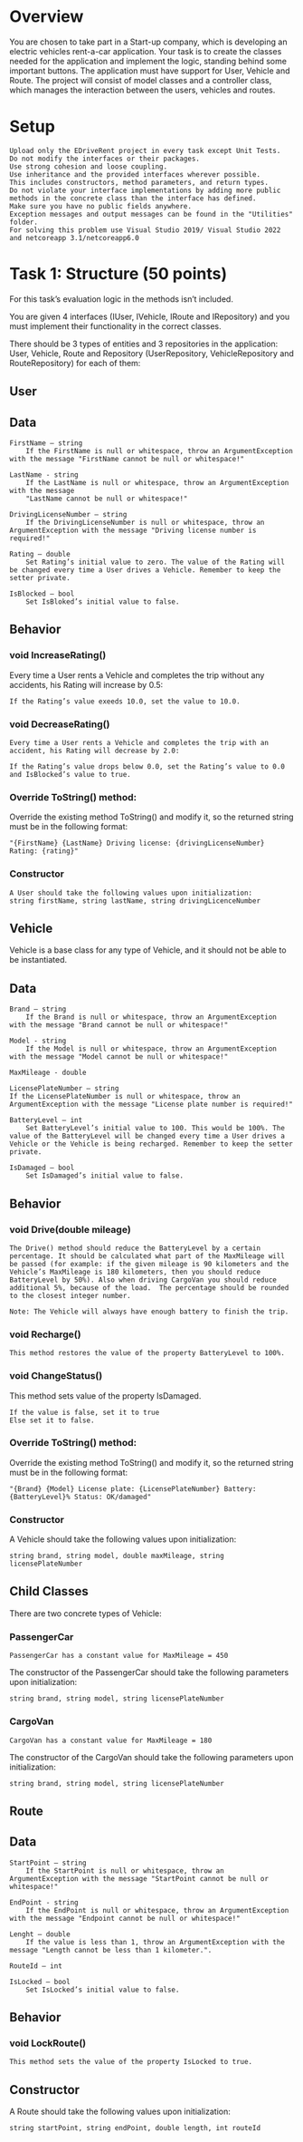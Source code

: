 # Overview

You are chosen to take part in a Start-up company, which is developing an electric vehicles rent-a-car application. Your task is to create the classes needed for the application and implement the logic, standing behind some important buttons. The application must have support for User, Vehicle and Route. The project will consist of model classes and a controller class, which manages the interaction between the users, vehicles and routes.

# Setup

	Upload only the EDriveRent project in every task except Unit Tests.
	Do not modify the interfaces or their packages.
	Use strong cohesion and loose coupling.
	Use inheritance and the provided interfaces wherever possible.
  	This includes constructors, method parameters, and return types.
	Do not violate your interface implementations by adding more public methods in the concrete class than the interface has defined.
	Make sure you have no public fields anywhere.
	Exception messages and output messages can be found in the "Utilities" folder.
	For solving this problem use Visual Studio 2019/ Visual Studio 2022 and netcoreapp 3.1/netcoreapp6.0

# Task 1: Structure (50 points)

For this task’s evaluation logic in the methods isn’t included.

You are given 4 interfaces (IUser, IVehicle, IRoute and IRepository) and you must implement their functionality in the correct classes.

There should be 3 types of entities and 3 repositories in the application: User, Vehicle, Route and Repository (UserRepository, VehicleRepository and RouteRepository) for each of them:

## User

## Data

	FirstName – string
		If the FirstName is null or whitespace, throw an ArgumentException with the message "FirstName cannot be null or whitespace!" 
		
	LastName - string
		If the LastName is null or whitespace, throw an ArgumentException with the message 
		"LastName cannot be null or whitespace!" 
		
	DrivingLicenseNumber – string
		If the DrivingLicenseNumber is null or whitespace, throw an ArgumentException with the message "Driving license number is required!"
		
	Rating – double
		Set Rating’s initial value to zero. The value of the Rating will be changed every time a User drives a Vehicle. Remember to keep the setter private.
		
	IsBlocked – bool
		Set IsBloked’s initial value to false.

## Behavior

### void IncreaseRating()

Еvery time a User rents a Vehicle and completes the trip without any accidents, his Rating will increase by 0.5:

	If the Rating’s value exeeds 10.0, set the value to 10.0.

### void DecreaseRating()

	Еvery time a User rents a Vehicle and completes the trip with an accident, his Rating will decrease by 2.0:

	If the Rating’s value drops below 0.0, set the Rating’s value to 0.0 and IsBlocked’s value to true.

### Override ToString() method:

Override the existing method ToString() and modify it, so the returned string must be in the following format:

	"{FirstName} {LastName} Driving license: {drivingLicenseNumber} Rating: {rating}"
	
### Constructor

	A User should take the following values upon initialization:
	string firstName, string lastName, string drivingLicenceNumber

## Vehicle

Vehicle is a base class for any type of Vehicle, and it should not be able to be instantiated.

## Data

	Brand – string
		If the Brand is null or whitespace, throw an ArgumentException with the message "Brand cannot be null or whitespace!"
		
	Model - string
		If the Model is null or whitespace, throw an ArgumentException with the message "Model cannot be null or whitespace!"
	
	MaxMilеage - double
	
	LicensePlateNumber – string
	If the LicensePlateNumber is null or whitespace, throw an ArgumentException with the message "License plate number is required!"
	
	BatteryLevel – int
		Set BatteryLevel’s initial value to 100. This would be 100%. The value of the BatteryLevel will be changed every time a User drives a Vehicle or the Vehicle is being recharged. Remember to keep the setter private.
		
	IsDamaged – bool
		Set IsDamaged’s initial value to false.

## Behavior

### void Drive(double mileage)

	The Drive() method should reduce the BatteryLevel by a certain percentage. It should be calculated what part of the MaxMileage will be passed (for example: if the given mileage is 90 kilometers and the Vehicle’s MaxMileage is 180 kilometers, then you should reduce BatteryLevel by 50%). Also when driving CargoVan you should reduce additional 5%, because of the load.  The percentage should be rounded to the closest integer number. 

	Note: The Vehicle will always have enough battery to finish the trip.
	
### void Recharge()

	This method restores the value of the property BatteryLevel to 100%.
	
### void ChangeStatus()

This method sets value of the property IsDamaged. 

	If the value is false, set it to true
	Else set it to false.
	
### Override ToString() method:

Override the existing method ToString() and modify it, so the returned string must be in the following format:

	"{Brand} {Model} License plate: {LicensePlateNumber} Battery: {BatteryLevel}% Status: OK/damaged"

### Constructor

A Vehicle should take the following values upon initialization:

	string brand, string model, double maxMileage, string licensePlateNumber

## Child Classes

There are two concrete types of Vehicle:

### PassengerCar

	PassengerCar has a constant value for MaxMileage = 450

The constructor of the PassengerCar should take the following parameters upon initialization:

	string brand, string model, string licensePlateNumber

### CargoVan

	CargoVan has a constant value for MaxMileage = 180

The constructor of the CargoVan should take the following parameters upon initialization:

	string brand, string model, string licensePlateNumber

## Route

## Data

	StartPoint – string
		If the StartPoint is null or whitespace, throw an ArgumentException with the message "StartPoint cannot be null or whitespace!"
		
	EndPoint - string
		If the EndPoint is null or whitespace, throw an ArgumentException with the message "Endpoint cannot be null or whitespace!"
	
	Lenght – double
		If the value is less than 1, throw an ArgumentException with the message "Length cannot be less than 1 kilometer.".
	
	RouteId – int
	
	IsLocked – bool
		Set IsLocked’s initial value to false.

## Behavior

### void LockRoute()

	This method sets the value of the property IsLocked to true.

## Constructor

A Route should take the following values upon initialization:

	string startPoint, string endPoint, double length, int routeId
